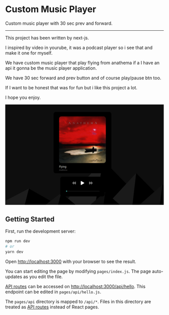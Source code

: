 
# Custom Music Player

Custom music player with 30 sec prev and forward.

---

This project has been written by next-js.

I inspired by video in yourube, it was a podcast player so i see that and make it one for myself.

We have custom music player that play flying from anathema if a I have an api it gonna be the music player application.

We have 30 sec forward and prev button and of course play/pause btn too.

If I want to be honest that was for fun but i like this project a lot.

I hope you enjoy.

![p1.png](Custom%20Music%20Player%207452f96fbf80454cad5938b38b36a69c/p1.png)


## Getting Started

First, run the development server:

```bash
npm run dev
# or
yarn dev
```

Open [http://localhost:3000](http://localhost:3000) with your browser to see the result.

You can start editing the page by modifying `pages/index.js`. The page auto-updates as you edit the file.

[API routes](https://nextjs.org/docs/api-routes/introduction) can be accessed on [http://localhost:3000/api/hello](http://localhost:3000/api/hello). This endpoint can be edited in `pages/api/hello.js`.

The `pages/api` directory is mapped to `/api/*`. Files in this directory are treated as [API routes](https://nextjs.org/docs/api-routes/introduction) instead of React pages.

